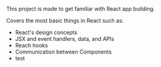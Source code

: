 This project is made to get familiar with React app building.

Covers the most basic things in React such as:
- React's design concepts
- JSX and event handlers, data, and APIs
- Reach hooks
- Communication between Components
- test
